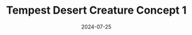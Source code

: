 ---
date: 2024-07-25
image_path: /images/gallery/tempest-desert-creature-concept-1.jpg
title: Tempest Desert Creature Concept 1
description: Tempest Desert Creature Concept.
source: https://x.com/FPCStudio/status/1816251227170300381/
height: 2160
width: 3840
tags: ["Creature", "Concept"]
---
